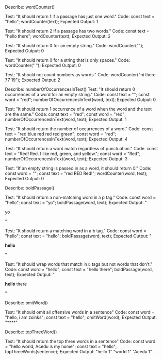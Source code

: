 Describe: wordCounter()

Test: "It should return 1 if a passage has just one word."
Code:
const text = "hello";
wordCounter(text);
Expected Output: 1


<!-- Our second test. -->
Test: "It should return 2 if a passage has two words."
Code:
const text = "hello there";
wordCounter(text);
Expected Output: 2



Test: "It should return 0 for an empty string."
Code: wordCounter("");
Expected Output: 0


Test: "It should return 0 for a string that is only spaces."
Code: wordCounter("            ");
Expected Output: 0


Test: "It should not count numbers as words."
Code: wordCounter("hi there 77 19");
Expected Output: 2




<!-- Second  Function -->

Describe: numberOfOccurrencesInText()
Test: "It should return 0 occurrences of a word for an empty string."
Code:
const text = "";
const word = "red";
numberOfOccurrencesInText(word, text);
Expected Output: 0


Test: "It should return 1 occurrence of a word when the word and the text are the same."
Code:
const text = "red";
const word = "red";
numberOfOccurrencesInText(word, text);
Expected Output: 1


Test: "It should return the number of occurrences of a word."
Code:
const text = "red blue red red red green";
const word = "red";
numberOfOccurrencesInText(word, text);
Expected Output: 4


Test: "It should return a word match regardless of punctuation."
Code:
const text = "Red! Red. I like red, green, and yellow.";
const word = "Red";
numberOfOccurrencesInText(word, text);
Expected Output: 3


Test: "If an empty string is passed in as a word, it should return 0."
Code:
const word = "";
const text = "red RED Red!";
wordCounter(word, text);
Expected Output: 0



<!-- Third Function -->
Describe: boldPassage()

Test: "It should return a non-matching word in a p tag."
Code:
const word = "hello";
const text = "yo";
boldPassage(word, text);
Expected Output: "<p>yo</p>"

<!-- Sub-Function -->
Test: "It should return a matching word in a b tag."
Code:
const word = "hello";
const text = "hello";
boldPassage(word, text);
Expected Output: "<p><b>hello</b></p>"


Test: "It should wrap words that match in `b` tags but not words that don't."
Code:
const word = "hello";
const text = "hello there";
boldPassage(word, text);
Expected Output: "<p><b>hello</b> there</p>"


<!-- Fourth Function -->
Describe: omitWord()

Test: "It should omit all offensive words in a sentence"
Code:
const word = "hello, i am zoinks";
const text = "hello";
omitWord(word);
Expected Output: "****"


<!-- Fifth Function -->
Describe: topThreeWord()

Test: "It should return the top three words in a sentence"
Code:
const word = "hello world, Acedu is my home";
const text = "hello";
topThreeWords(sentence);
Expected Output: "hello 1" "world 1" "Acedu 1"